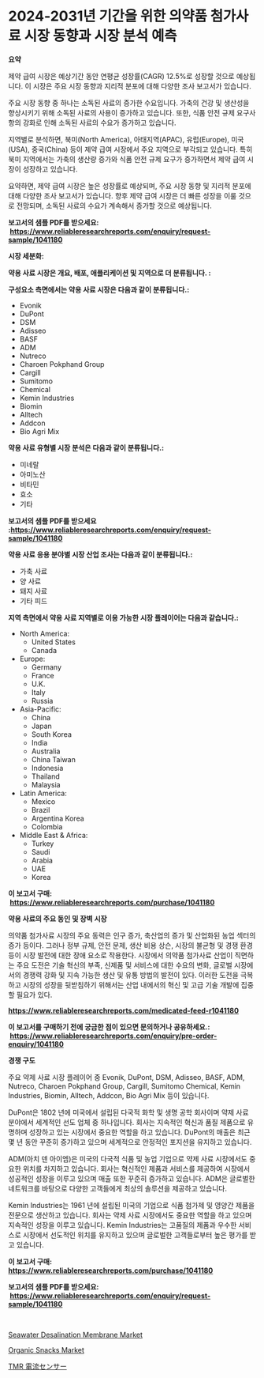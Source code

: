 <p><h1>2024-2031년 기간을 위한 의약품 첨가사료 시장 동향과 시장 분석 예측</h1></p><p><strong>요약</strong></p>
<p><p>제약 급여 시장은 예상기간 동안 연평균 성장률(CAGR) 12.5%로 성장할 것으로 예상됩니다. 이 시장은 주요 시장 동향과 지리적 분포에 대해 다양한 조사 보고서가 있습니다.</p><p>주요 시장 동향 중 하나는 소독된 사료의 증가한 수요입니다. 가축의 건강 및 생산성을 향상시키기 위해 소독된 사료의 사용이 증가하고 있습니다. 또한, 식품 안전 규제 요구사항의 강화로 인해 소독된 사료의 수요가 증가하고 있습니다.</p><p>지역별로 분석하면, 북미(North America), 아태지역(APAC), 유럽(Europe), 미국(USA), 중국(China) 등이 제약 급여 시장에서 주요 지역으로 부각되고 있습니다. 특히 북미 지역에서는 가축의 생산량 증가와 식품 안전 규제 요구가 증가하면서 제약 급여 시장이 성장하고 있습니다.</p><p>요약하면, 제약 급여 시장은 높은 성장률로 예상되며, 주요 시장 동향 및 지리적 분포에 대해 다양한 조사 보고서가 있습니다. 향후 제약 급여 시장은 더 빠른 성장을 이룰 것으로 전망되며, 소독된 사료의 수요가 계속해서 증가할 것으로 예상됩니다.</p></p>
<p><strong>보고서의 샘플 PDF를 받으세요: &nbsp;<a href="https://www.reliableresearchreports.com/enquiry/request-sample/1041180">https://www.reliableresearchreports.com/enquiry/request-sample/1041180</a></strong></p>
<p><strong>시장 세분화:</strong></p>
<p><strong> 약용 사료 시장은 개요, 배포, 애플리케이션 및 지역으로 더 분류됩니다. :</strong></p>
<p><strong>구성요소 측면에서는 약용 사료 시장은 다음과 같이 분류됩니다.:</strong></p>
<p><ul><li>Evonik</li><li>DuPont</li><li>DSM</li><li>Adisseo</li><li>BASF</li><li>ADM</li><li>Nutreco</li><li>Charoen Pokphand Group</li><li>Cargill</li><li>Sumitomo</li><li>Chemical</li><li>Kemin Industries</li><li>Biomin</li><li>Alltech</li><li>Addcon</li><li>Bio Agri Mix</li></ul></p>
<p><strong> 약용 사료 유형별 시장 분석은 다음과 같이 분류됩니다.:</strong></p>
<p><ul><li>미네랄</li><li>아미노산</li><li>비타민</li><li>효소</li><li>기타</li></ul></p>
<p><strong>보고서의 샘플 PDF를 받으세요 :<a href="https://www.reliableresearchreports.com/enquiry/request-sample/1041180">https://www.reliableresearchreports.com/enquiry/request-sample/1041180</a></strong></p>
<p><strong> 약용 사료 응용 분야별 시장 산업 조사는 다음과 같이 분류됩니다.:</strong></p>
<p><ul><li>가축 사료</li><li>양 사료</li><li>돼지 사료</li><li>기타 피드</li></ul></p>
<p><strong>지역 측면에서 약용 사료 지역별로 이용 가능한 시장 플레이어는 다음과 같습니다.:</strong></p>
<p><ul>
    <li>
        North America:
        <ul>
            <li>United States</li>
            <li>Canada</li>
        </ul>
    </li>
    <li>
        Europe:
        <ul>
            <li>Germany</li>
            <li>France</li>
            <li>U.K.</li>
            <li>Italy</li>
            <li>Russia</li>
        </ul>
    </li>
    <li>
        Asia-Pacific:
        <ul>
            <li>China</li>
            <li>Japan</li>
            <li>South Korea</li>
            <li>India</li>
            <li>Australia</li>
            <li>China Taiwan</li>
            <li>Indonesia</li>
            <li>Thailand</li>
            <li>Malaysia</li>
        </ul>
    </li>
    <li>
        Latin America:
        <ul>
            <li>Mexico</li>
            <li>Brazil</li>
            <li>Argentina Korea</li>
            <li>Colombia</li>
        </ul>
    </li>
    <li>
        Middle East & Africa:
        <ul>
            <li>Turkey</li>
            <li>Saudi</li>
            <li>Arabia</li>
            <li>UAE</li>
            <li>Korea</li>
        </ul>
    </li>
    </ul></p>
<p><strong>이 보고서 구매: &nbsp;<a href="https://www.reliableresearchreports.com/purchase/1041180">https://www.reliableresearchreports.com/purchase/1041180</a></strong></p>
<p><strong>약용 사료의 주요 동인 및 장벽 시장</strong></p>
<p><p>의약품 첨가사료 시장의 주요 동력은 인구 증가, 축산업의 증가 및 산업화된 농업 섹터의 증가 등이다. 그러나 정부 규제, 안전 문제, 생산 비용 상슨, 시장의 불균형 및 경쟁 환경 등이 시장 발전에 대한 장애 요소로 작용한다. 시장에서 의약품 첨가사료 산업이 직면하는 주요 도전은 기술 혁신의 부족, 신제품 및 서비스에 대한 수요의 변화, 글로벌 시장에서의 경쟁력 강화 및 지속 가능한 생산 및 유통 방법의 발전이 있다. 이러한 도전을 극복하고 시장의 성장을 뒷받침하기 위해서는 산업 내에서의 혁신 및 고급 기술 개발에 집중할 필요가 있다.</p></p>
<p><strong><a href="https://www.reliableresearchreports.com/medicated-feed-r1041180">https://www.reliableresearchreports.com/medicated-feed-r1041180</a></strong></p>
<p><strong>이 보고서를 구매하기 전에 궁금한 점이 있으면 문의하거나 공유하세요.: &nbsp;<a href="https://www.reliableresearchreports.com/enquiry/pre-order-enquiry/1041180">https://www.reliableresearchreports.com/enquiry/pre-order-enquiry/1041180</a></strong></p>
<p><strong>경쟁 구도</strong></p>
<p><p>주요 약제 사료 시장 플레이어 중 Evonik, DuPont, DSM, Adisseo, BASF, ADM, Nutreco, Charoen Pokphand Group, Cargill, Sumitomo Chemical, Kemin Industries, Biomin, Alltech, Addcon, Bio Agri Mix 등이 있습니다. </p><p>DuPont은 1802 년에 미국에서 설립된 다국적 화학 및 생명 공학 회사이며 약제 사료 분야에서 세계적인 선도 업체 중 하나입니다. 회사는 지속적인 혁신과 품질 제품으로 유명하며 성장하고 있는 시장에서 중요한 역할을 하고 있습니다. DuPont의 매출은 최근 몇 년 동안 꾸준히 증가하고 있으며 세계적으로 안정적인 포지션을 유지하고 있습니다.</p><p>ADM(아치 덴 아이엠)은 미국의 다국적 식품 및 농업 기업으로 약제 사료 시장에서도 중요한 위치를 차지하고 있습니다. 회사는 혁신적인 제품과 서비스를 제공하여 시장에서 성공적인 성장을 이루고 있으며 매출 또한 꾸준히 증가하고 있습니다. ADM은 글로벌한 네트워크를 바탕으로 다양한 고객들에게 최상의 솔루션을 제공하고 있습니다.</p><p>Kemin Industries는 1961 년에 설립된 미국의 기업으로 식품 첨가제 및 영양간 제품을 전문으로 생산하고 있습니다. 회사는 약제 사료 시장에서도 중요한 역할을 하고 있으며 지속적인 성장을 이루고 있습니다. Kemin Industries는 고품질의 제품과 우수한 서비스로 시장에서 선도적인 위치를 유지하고 있으며 글로벌한 고객들로부터 높은 평가를 받고 있습니다.</p></p>
<p><strong>이 보고서 구매: &nbsp; <a href="https://www.reliableresearchreports.com/purchase/1041180">https://www.reliableresearchreports.com/purchase/1041180</a></strong></p>
<p><strong>보고서의 샘플 PDF를 받으세요: &nbsp;<a href="https://www.reliableresearchreports.com/enquiry/request-sample/1041180">https://www.reliableresearchreports.com/enquiry/request-sample/1041180</a></strong><strong></strong></p>
<p>&nbsp;</p>
<p><p><a href="https://sore-arch-6db.notion.site/Seawater-Desalination-Membrane-Market-Size-Furnishes-Valuable-Information-Encompassing-Market-Share--dd18268acc204bbc858edca23f63641b">Seawater Desalination Membrane Market</a></p><p><a href="https://github.com/ChiragRP21/Market-Research-Report-List-4/blob/main/organic-snacks-market.md">Organic Snacks Market</a></p><p><a href="https://github.com/xemfu2379520/Market-Research-Report-List-1/blob/main/173797018857.md">TMR 電流センサー</a></p></p>